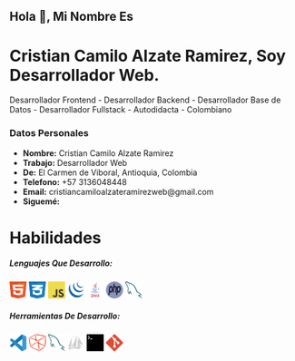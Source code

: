 <h2>Hola 👋, Mi Nombre Es</h2>
<h1>Cristian Camilo Alzate Ramirez, Soy Desarrollador Web.</h1>
<p>Desarrollador Frontend - Desarrollador Backend - Desarrollador Base de Datos - Desarrollador Fullstack - Autodidacta - Colombiano</p>

<h3>Datos Personales</h3>
<ul>
<li>
<strong>Nombre:</strong>
Cristian Camilo Alzate Ramirez
</li>
<li>
<strong>Trabajo:</strong>
Desarrollador Web
</li>
<li>
<strong>De:</strong>
El Carmen de Viboral, Antioquia, Colombia
</li>
<li>
<strong>Telefono:</strong>
+57 3136048448
</li>
<li>
<strong>Email:</strong>
cristiancamiloalzateramirezweb@gmail.com
</li>
<li>
<strong>Siguemé:</strong>
<a href="https://www.facebook.com/cristiancamiloalzateramirezweb/"><i class="fab fa-facebook"></i></a>
<a href="https://www.instagram.com/cristiancamiloalzateramirezweb/"><i class="fab fa-instagram"></i></a>
<a href="https://twitter.com/ccarweb/"><i class="fab fa-twitter"></i></a>
<a href="https://www.youtube.com/channel/UCwVKvGpc23akQhYlgUt2K7g/"><i class="fab fa-youtube"></i></a>
<a href="https://github.com/cristiancamiloalzateramirezweb/"><i class="fa-brands fa-github"></i></a>
<a href="https://www.tiktok.com/@ccarweb/"><i class="fa-brands fa-tiktok"></i></a>
<a href="https://www.linkedin.com/in/cristiancamiloalzateramirezweb/"><i class="fa-brands fa-linkedin"></i></a>
<a href="mailto:cristiancamiloalzateramirezweb@gmail.com"><i class="fa-solid fa-envelope"></i></a>
</li>
</ul>

<h1>Habilidades</h1>
<h5>Lenguajes Que Desarrollo:</h5>
<code><img width="30" height="30" src="./assets/images/html.svg"></code>
<code><img width="30" height="30" src="./assets/images/css.svg"></code>
<code><img width="30" height="30" src="./assets/images/javascript.svg"></code>
<code><img width="30" height="30" src="./assets/images/jquery.svg"></code>
<code><img width="30" height="30" src="./assets/images/java.svg"></code>
<code><img width="30" height="30" src="./assets/images/php.svg"></code>
<code><img width="30" height="30" src="./assets/images/mysql.svg"></code>
<h5>Herramientas De Desarrollo:</h5>
<code><img width="30" height="30" src="./assets/images/visualstudiocode.svg"></code>
<code><img width="30" height="30" src="./assets/images/netbeans.svg"></code>
<code><img width="30" height="30" src="./assets/images/mysql.svg"></code>
<code><img width="30" height="30" src="./assets/images/phpmyadmin.svg"></code>
<code><img width="30" height="30" src="./assets/images/terminal.svg"></code>
<code><img width="30" height="30" src="./assets/images/git.svg"></code>
